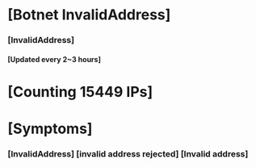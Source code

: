 # [Botnet InvalidAddress]
### [InvalidAddress]
#### [Updated every 2~3 hours]

# [Counting 15449 IPs]

# [Symptoms] 

###   [InvalidAddress] [invalid address rejected] [Invalid address]
